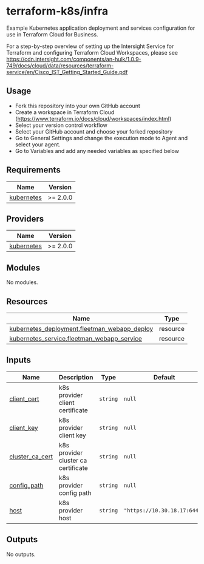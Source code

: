 # terraform-k8s/infra
Example Kubernetes application deployment and services configuration for use in Terraform Cloud for Business.

For a step-by-step overview of setting up the Intersight Service for Terraform and configuring Terraform Cloud Workspaces, please see https://cdn.intersight.com/components/an-hulk/1.0.9-749/docs/cloud/data/resources/terraform-service/en/Cisco_IST_Getting_Started_Guide.pdf

## Usage
* Fork this repository into your own GitHub account
* Create a workspace in Terraform Cloud (https://www.terraform.io/docs/cloud/workspaces/index.html)
* Select your version control workflow
* Select your GitHub account and choose your forked repository
* Go to General Settings and change the execution mode to Agent and select your agent.
* Go to Variables and add any needed variables as specified below

<!-- BEGINNING OF PRE-COMMIT-TERRAFORM DOCS HOOK -->
## Requirements

| Name | Version |
|------|---------|
| <a name="requirement_kubernetes"></a> [kubernetes](#requirement\_kubernetes) | >= 2.0.0 |

## Providers

| Name | Version |
|------|---------|
| <a name="provider_kubernetes"></a> [kubernetes](#provider\_kubernetes) | >= 2.0.0 |

## Modules

No modules.

## Resources

| Name | Type |
|------|------|
| [kubernetes_deployment.fleetman_webapp_deploy](https://registry.terraform.io/providers/hashicorp/kubernetes/latest/docs/resources/deployment) | resource |
| [kubernetes_service.fleetman_webapp_service](https://registry.terraform.io/providers/hashicorp/kubernetes/latest/docs/resources/service) | resource |

## Inputs

| Name | Description | Type | Default | Required |
|------|-------------|------|---------|:--------:|
| <a name="input_client_cert"></a> [client\_cert](#input\_client\_cert) | k8s provider client certificate | `string` | `null` | no |
| <a name="input_client_key"></a> [client\_key](#input\_client\_key) | k8s provider client key | `string` | `null` | no |
| <a name="input_cluster_ca_cert"></a> [cluster\_ca\_cert](#input\_cluster\_ca\_cert) | k8s provider cluster ca certificate | `string` | `null` | no |
| <a name="input_config_path"></a> [config\_path](#input\_config\_path) | k8s provider config path | `string` | `null` | no |
| <a name="input_host"></a> [host](#input\_host) | k8s provider host | `string` | `"https://10.30.18.17:6443"` | no |

## Outputs

No outputs.
<!-- END OF PRE-COMMIT-TERRAFORM DOCS HOOK -->